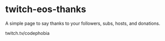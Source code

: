 # twitch-eos-thanks
A simple page to say thanks to your followers, subs, hosts, and donations.

twitch.tv/codephobia